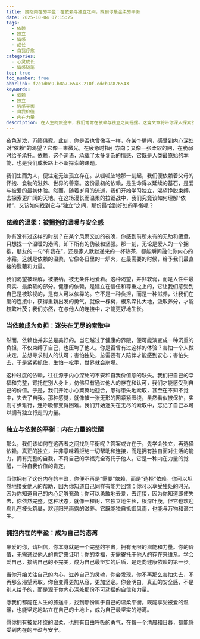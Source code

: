 ```yaml
---
title: 拥抱内在的丰盈：在依赖与独立之间，找到你最温柔的平衡
date: 2025-10-04 07:15:25
tags:
  - 依赖
  - 独立
  - 情感
  - 成长
  - 自我疗愈
categories:
  - 心灵成长
  - 情感随笔
toc: true
toc_number: true
abbrlink: f2e1d0c9-b8a7-6543-210f-edcb9a876543
keywords:
  - 依赖
  - 独立
  - 情感平衡
  - 自我价值
  - 内在力量
description: 在人生的旅途中，我们常常在依赖与独立之间摇摆。这篇文章将带你深入探索依赖的本质，从它带来的温暖与安全感，到可能产生的束缚与迷失。我们将一同思考，如何在保有连接的温柔中，也坚定地站立在自己的土地上，找到那份属于你，既能被爱环绕，又能自由呼吸的内在丰盈。
---
```


夜色渐浓，万籁俱寂。此刻，你是否也曾像我一样，在某个瞬间，感受到内心深处对“依赖”的渴望？它像一束微光，在疲惫时指引方向；又像一张柔软的网，在脆弱时给予承托。依赖，这个词语，承载了太多复杂的情感，它既是人类最原始的本能，也是我们成长路上不断探索的课题。

我们生而为人，便注定无法孤立存在。从呱呱坠地那一刻起，我们便依赖着父母的怀抱、食物的滋养、世界的善意。这份最初的依赖，是生命得以延续的基石，是爱与被爱的最初体验。然而，随着岁月的流逝，我们开始学习独立，渴望挣脱束缚，去探索更广阔的天地。在这场漫长而温柔的拉锯战中，我们究竟该如何理解“依赖”，又该如何找到它与“独立”之间，那份最恰到好处的平衡呢？

### 依赖的温柔：被拥抱的温暖与安全感

你有没有过这样的时刻？在某个风雨交加的夜晚，你感到前所未有的无助和疲惫，只想找一个温暖的港湾，卸下所有的伪装和坚强。那一刻，无论是爱人的一个拥抱，朋友的一句“有我在”，还是家人默默递来的一杯热茶，都能瞬间融化你内心的冰霜。这就是依赖的温柔，它像冬日里的一炉火，在最需要的时候，给予我们最直接的慰藉和力量。

我们渴望被理解，被接纳，被无条件地爱着。这种渴望，并非软弱，而是人性中最真实、最柔软的部分。健康的依赖，是建立在信任和尊重之上的，它让我们感受到自己是被珍视的，是有人可以依靠的。它不是一种负担，而是一种滋养，让我们在爱的连接中，获得重新出发的勇气。就像一棵树，根系深扎大地，汲取养分，才能枝繁叶茂；我们亦然，在与他人的连接中，才能更好地生长。

### 当依赖成为负担：迷失在无尽的索取中

然而，依赖也并非总是美好的。当它越过了健康的界限，便可能演变成一种沉重的负担，不仅束缚了自己，也压垮了他人。你是否曾有过这样的体验？害怕一个人做决定，总想寻求别人的认可；害怕独处，总需要有人陪伴才能感到安心；害怕失去，于是紧紧抓住，生怕一松手，世界就会崩塌。

这种过度的依赖，往往源于内心深处的不安和自我价值感的缺失。我们把自己的幸福和完整，寄托在别人身上，仿佛只有通过他人的存在和认可，我们才能感受到自己的价值。于是，我们开始小心翼翼地迎合，患得患失地索取，甚至在不知不觉中，失去了自我。那种感觉，就像被一张无形的网紧紧缠绕，虽然看似被保护，实则寸步难行，连呼吸都变得困难。我们开始迷失在无尽的索取中，忘记了自己本可以拥有独立行走的力量。

### 独立与依赖的平衡：内在力量的觉醒

那么，我们该如何在这两者之间找到平衡呢？答案或许在于，先学会独立，再选择依赖。真正的独立，并非意味着拒绝一切帮助和连接，而是拥有独自面对生活的能力，拥有完整的自我，不将自己的幸福完全寄托于他人。它是一种内在力量的觉醒，一种自我价值的肯定。

当你拥有了这份内在的丰盈，你便不再是“需要”依赖，而是“选择”依赖。你可以坦然地接受他人的帮助，因为你知道自己同样有能力回馈；你可以享受独处的时光，因为你知道自己的内心足够充盈；你可以勇敢地去爱，去连接，因为你知道即使失去，你依然完整。这种状态，就像一棵树，它独立地生长，根深叶茂，但它也欢迎鸟儿在枝头筑巢，欢迎阳光雨露的滋养。它既能独自抵御风雨，也能与万物和谐共生。

### 拥抱内在的丰盈：成为自己的港湾

亲爱的你，请相信，你本身就是一个完整的宇宙，拥有无限的潜能和力量。你的价值，无需通过他人的肯定来证明；你的幸福，无需寄托于他人的存在来维系。学会爱自己，接纳自己的不完美，成为自己最坚实的后盾，是走向健康依赖的第一步。

当你开始关注自己的内心，滋养自己的灵魂，你会发现，你不再那么害怕失去，不再那么渴望索取。你会变得更加从容，更加坚定。你会明白，真正的安全感，不是别人给予的，而是源于你内心深处那份不可动摇的自信和力量。

愿我们都能在人生的旅途中，找到那份属于自己的温柔平衡。既能享受被爱的温暖，也能坚定地站立在自己的土地上，成为自己最坚实的港湾。

愿你拥有被爱环绕的温柔，也拥有自由呼吸的勇气，在每一个清晨和日暮，都能感受到内在的丰盈与安宁。